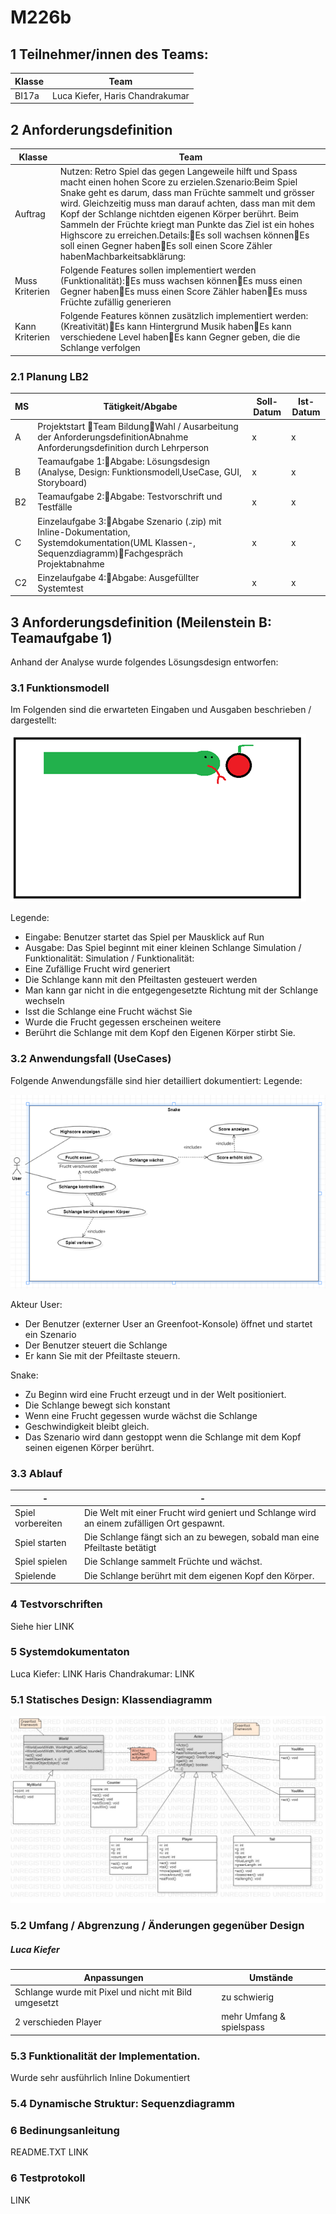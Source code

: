 # M226b


## 1 Teilnehmer/innen des Teams:
| Klasse | Team |
| ------------- | ------------- |
| BI17a  | Luca Kiefer, Haris Chandrakumar |



## 2 Anforderungsdefinition
| Klasse | Team |
| ------------- | ------------- |
| Auftrag  | Nutzen: Retro Spiel das gegen Langeweile hilft und Spass macht einen hohen Score zu erzielen.Szenario:Beim Spiel Snake geht es darum, dass man Früchte sammelt und grösser wird. Gleichzeitig muss man darauf achten, dass man mit dem Kopf der Schlange nichtden eigenen Körper berührt. Beim Sammeln der Früchte kriegt man Punkte das Ziel ist ein hohes Highscore zu erreichen.Details:Es soll wachsen könnenEs soll einen Gegner habenEs soll einen Score Zähler habenMachbarkeitsabklärung: |
| Muss Kriterien  | Folgende Features sollen implementiert werden (Funktionalität):Es muss wachsen könnenEs muss einen Gegner habenEs muss einen Score Zähler habenEs muss Früchte zufällig generieren |
| Kann Kriterien  | Folgende Features können zusätzlich implementiert werden: (Kreativität)Es kann Hintergrund Musik habenEs kann verschiedene Level habenEs kann Gegner geben, die die Schlange verfolgen |

### 2.1 Planung LB2
| MS | Tätigkeit/Abgabe | Soll-Datum | Ist-Datum |
| ------------- | ------------- | ------------- | ------------- |
| A | Projektstart Team BildungWahl / Ausarbeitung der AnforderungsdefinitionAbnahme Anforderungsdefinition durch Lehrperson | x | x |
| B | Teamaufgabe 1:Abgabe: Lösungsdesign (Analyse, Design: Funktionsmodell,UseCase, GUI, Storyboard) | x | x |
| B2 | Teamaufgabe 2:Abgabe: Testvorschrift und Testfälle | x | x |
| C | Einzelaufgabe 3:Abgabe Szenario (.zip) mit Inline-Dokumentation, Systemdokumentation(UML Klassen-, Sequenzdiagramm)Fachgespräch Projektabnahme | x | x |
| C2 | Einzelaufgabe 4:Abgabe: Ausgefüllter Systemtest | x | x |


## 3 Anforderungsdefinition (Meilenstein B: Teamaufgabe 1)
Anhand der Analyse wurde folgendes Lösungsdesign entworfen:


### 3.1 Funktionsmodell
Im Folgenden sind die erwarteten Eingaben und Ausgaben beschrieben / dargestellt:

![Funktionsmodell](/IMG/Funktionsmodell.png)

Legende: 
* Eingabe: Benutzer startet das Spiel per Mausklick auf Run
* Ausgabe: Das Spiel beginnt mit einer kleinen Schlange
Simulation / Funktionalität:
Simulation / Funktionalität:
* Eine Zufällige Frucht wird generiert
* Die Schlange kann mit den Pfeiltasten gesteuert werden 
* Man kann gar nicht in die entgegengesetzte Richtung mit der Schlange wechseln
* Isst die Schlange eine Frucht wächst Sie
* Wurde die Frucht gegessen erscheinen weitere
* Berührt die Schlange mit dem Kopf den Eigenen Körper stirbt Sie.

### 3.2 Anwendungsfall (UseCases)
Folgende Anwendungsfälle sind hier detailliert dokumentiert:
Legende: 

![UseCase](/IMG/UseCase.png)

Akteur User: 
* Der Benutzer (externer User an Greenfoot-Konsole) öffnet und startet ein Szenario
* Der Benutzer steuert die Schlange
* Er kann Sie mit der Pfeiltaste steuern.

Snake: 
* Zu Beginn wird eine Frucht erzeugt und in der Welt positioniert.
* Die Schlange bewegt sich konstant 
* Wenn eine Frucht gegessen wurde wächst die Schlange
* Geschwindigkeit bleibt gleich.
* Das Szenario wird dann gestoppt wenn die Schlange mit dem Kopf seinen eigenen Körper berührt.


### 3.3 Ablauf
| - | - |
| ------------- | ------------- |
| Spiel vorbereiten | Die Welt mit einer Frucht wird geniert und Schlange wird an einem zufälligen Ort gespawnt. | 
| Spiel starten | Die Schlange fängt sich an zu bewegen, sobald man eine Pfeiltaste betätigt  |
| Spiel spielen | Die Schlange sammelt Früchte und wächst. |
| Spielende | Die Schlange berührt mit dem eigenen Kopf den Körper. |


### 4 Testvorschriften

Siehe hier LINK

### 5 Systemdokumentaton

Luca Kiefer: LINK
Haris Chandrakumar: LINK


### 5.1	Statisches Design: Klassendiagramm
![UML](/IMG/SnakeGame_UML.jpg)


### 5.2	Umfang / Abgrenzung / Änderungen gegenüber Design

##### Luca Kiefer

| Anpassungen | Umstände |
| ------------- | ------------- |
| Schlange wurde mit Pixel und nicht mit Bild umgesetzt | zu schwierig |
| 2 verschieden Player | mehr Umfang & spielspass |



### 5.3	Funktionalität der Implementation.

Wurde sehr ausführlich Inline Dokumentiert

### 5.4 Dynamische Struktur: Sequenzdiagramm

### 6 Bedinungsanleitung

README.TXT LINK

### 6 Testprotokoll

LINK




